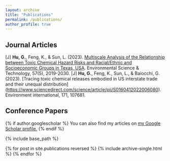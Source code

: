 ```yaml
---
layout: archive
title: "Publications"
permalink: /publications/
author_profile: true
---
```


## Journal Articles
[J] **Hu, G.**, Feng, K., & Sun, L. (2023). [Multiscale Analysis of the Relationship between Toxic Chemical Hazard Risks and Racial/Ethnic and Socioeconomic Groups in Texas, USA](https://pubs.acs.org/doi/abs/10.1021/acs.est.2c04302). Environmental Science & Technology, 57(5), 2019-2030. 
[J]  **Hu, G.**, Feng, K., Sun, L., & Baiocchi, G. (2023). [Tracing toxic chemical releases embodied in US interstate trade and their unequal distribution] (https://www.sciencedirect.com/science/article/pii/S0160412022006080). Environment international, 171, 107681. 

## Conference Papers



{% if author.googlescholar %}
  You can also find my articles on <u><a href="{{author.googlescholar}}">my Google Scholar profile</a>.</u>
{% endif %}

{% include base_path %}

{% for post in site.publications reversed %}
  {% include archive-single.html %}
{% endfor %}
